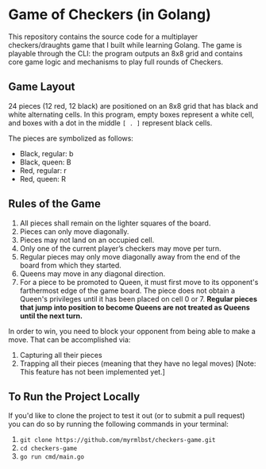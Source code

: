 # Game of Checkers (in Golang)
This repository contains the source code for a multiplayer checkers/draughts game that I built while learning Golang. The game is playable through the CLI: the program outputs an 8x8 grid and contains core game logic and mechanisms to play full rounds of Checkers.
## Game Layout
24 pieces (12 red, 12 black) are positioned on an 8x8 grid that has black and white alternating cells. In this program, empty boxes represent a white cell, and boxes with a dot in the middle ```[ . ]``` represent black cells.

The pieces are symbolized as follows:
- Black, regular: b
- Black, queen: B
- Red, regular: r
- Red, queen: R
## Rules of the Game
1. All pieces shall remain on the lighter squares of the board.
2. Pieces can only move diagonally.
3. Pieces may not land on an occupied cell.
4. Only one of the current player’s checkers may move per turn.
5. Regular pieces may only move diagonally away from the end of the board from which they started.
6. Queens may move in any diagonal direction.
7. For a piece to be promoted to Queen, it must first move to its opponent's farthermost edge of the game board. The piece does not obtain a Queen's privileges until it has been placed on cell 0 or 7. **Regular pieces that jump into position to become Queens are not treated as Queens until the next turn.**

In order to win, you need to block your opponent from being able to make a move. That can be accomplished via:
1. Capturing all their pieces
2. Trapping all their pieces (meaning that they have no legal moves) [Note: This feature has not been implemented yet.]

## To Run the Project Locally
If you'd like to clone the project to test it out (or to submit a pull request) you can do so by running the following commands in your terminal:
1. ```git clone https://github.com/myrmlbst/checkers-game.git```
2. ```cd checkers-game```
3. ```go run cmd/main.go```